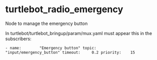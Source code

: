# turtlebot_radio_emergency
Node to manage the emergency button


In turtlebot/turtlebot_bringup/param/mux.yaml must appear this in the subscribers:

  `- name:        "Emergency button"
     topic:       "input/emergency_button"
     timeout:     0.2
     priority:    15`
